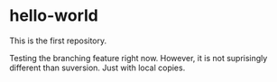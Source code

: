 # hello-world

This is the first repository. 

Testing the branching feature right now. However, it is not suprisingly different than suversion. Just with local copies.


